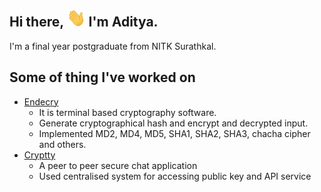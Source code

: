 
## Hi there, <img src="asset/wave.gif" width="30px"> I'm Aditya.

I'm a final year postgraduate from NITK Surathkal.  

## Some of thing I've worked on

- [Endecry](https://github.com/TheMartian0x48/endecry-cryptographic-hash-and-cipher")
    - It is terminal based cryptography software.
    - Generate cryptographical hash and encrypt and decrypted input.
    - Implemented MD2, MD4, MD5, SHA1, SHA2, SHA3, chacha cipher and others.
- [Cryptty](#)
    - A peer to peer secure chat application
    - Used centralised system for accessing public key and API service
